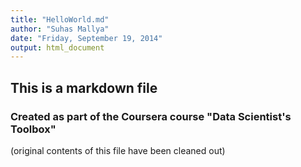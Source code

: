 ```yaml
---
title: "HelloWorld.md"
author: "Suhas Mallya"
date: "Friday, September 19, 2014"
output: html_document
---
```


## This is a markdown file
### Created as part of the Coursera course "Data Scientist's Toolbox"

(original contents of this file have been cleaned out)
